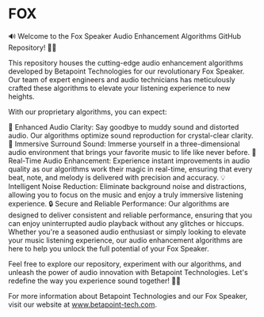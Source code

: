 # FOX

🔊 Welcome to the Fox Speaker Audio Enhancement Algorithms GitHub Repository! 🦊🎶

This repository houses the cutting-edge audio enhancement algorithms developed by Betapoint Technologies for our revolutionary Fox Speaker. Our team of expert engineers and audio technicians has meticulously crafted these algorithms to elevate your listening experience to new heights.

With our proprietary algorithms, you can expect:

🎵 Enhanced Audio Clarity: Say goodbye to muddy sound and distorted audio. Our algorithms optimize sound reproduction for crystal-clear clarity.
🌟 Immersive Surround Sound: Immerse yourself in a three-dimensional audio environment that brings your favorite music to life like never before.
🚀 Real-Time Audio Enhancement: Experience instant improvements in audio quality as our algorithms work their magic in real-time, ensuring that every beat, note, and melody is delivered with precision and accuracy.
💡 Intelligent Noise Reduction: Eliminate background noise and distractions, allowing you to focus on the music and enjoy a truly immersive listening experience.
🔒 Secure and Reliable Performance: Our algorithms are designed to deliver consistent and reliable performance, ensuring that you can enjoy uninterrupted audio playback without any glitches or hiccups.
Whether you're a seasoned audio enthusiast or simply looking to elevate your music listening experience, our audio enhancement algorithms are here to help you unlock the full potential of your Fox Speaker.

Feel free to explore our repository, experiment with our algorithms, and unleash the power of audio innovation with Betapoint Technologies. Let's redefine the way you experience sound together! 🚀🎶

For more information about Betapoint Technologies and our Fox Speaker, visit our website at www.betapoint-tech.com.
